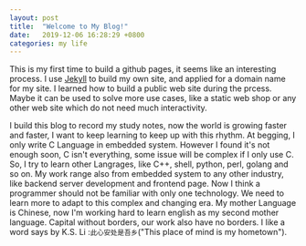 ```yaml
---
layout: post
title:  "Welcome to My Blog!"
date:   2019-12-06 16:28:29 +0800
categories: my life
---
```

This is my first time to build a github pages, it seems like an interesting process. I use [Jekyll](http://jekyllcn.com/) to build my own site, and applied for a domain name for my site. I learned how to build a public web site during the prcess. Maybe it can be used to solve more use cases, like a static web shop or any other web site which do not need much interactivity.

I build this blog to record my study notes, now the world is growing faster and faster, I want to keep learning to keep up with this rhythm. At begging, I only write C Language in embedded system. However I found it's not enough soon, C isn't everything, some issue will be complex if I only use C. So, I try to learn other Langrages, like C++, shell, python, perl, golang and so on. My work range also from embedded system to any other industry, like backend server development and frontend page. Now I think a programmer should not be familiar with only one technology. We need to learn more to adapt to this complex and changing era. My mother Language is Chinese, now I'm working hard to learn english as my second mother language. Capital without borders, our work also have no borders. I like a word says by K.S. Li :`此心安处是吾乡`("This place of mind is my hometown").
